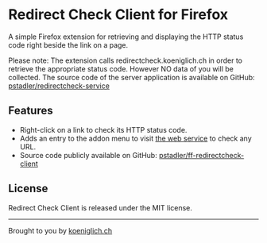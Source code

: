 Redirect Check Client for Firefox
=================================

A simple Firefox extension for retrieving and displaying the HTTP status code right beside the link on a page.

Please note: The extension calls redirectcheck.koeniglich.ch in order to retrieve the appropriate status code. However NO data of you will be collected.
The source code of the server application is available on GitHub: [pstadler/redirectcheck-service](https://github.com/pstadler/redirectcheck-service "Redirect Check Service on GitHub")

Features
--------
* Right-click on a link to check its HTTP status code.
* Adds an entry to the addon menu to visit [the web service](http://redirectcheck.koeniglich.ch "Redirect Check Service") to check any URL.
* Source code publicly available on GitHub: [pstadler/ff-redirectcheck-client](https://github.com/pstadler/ff-redirectcheck-client "Redirect Check Client for Firefox on GitHub")

License
-------
Redirect Check Client is released under the MIT license.

*****
Brought to you by [koeniglich.ch](http://koeniglich.ch "Patrick is koeniglich")
